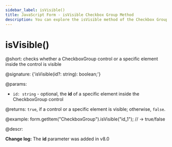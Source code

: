 ```yaml
---
sidebar_label: isVisible()
title: JavaScript Form - isVisible Checkbox Group Method 
description: You can explore the isVisible method of the Checkbox Group control of Form in the documentation of the DHTMLX JavaScript UI library. Browse developer guides and API reference, try out code examples and live demos, and download a free 30-day evaluation version of DHTMLX Suite.
---
```


# isVisible()

@short: checks whether a CheckboxGroup control or a specific element inside the control is visible

@signature: {'isVisible(id?: string): boolean;'}

@params:
- `id: string` - optional, the **id** of a specific element inside the CheckboxGroup control

@returns:
`true`, if a control or a specific element is visible; otherwise, `false`.

@example:
form.getItem("CheckboxGroup").isVisible("id_1"); // -> true/false

@descr:

**Change log:** The **id** parameter was added in v8.0